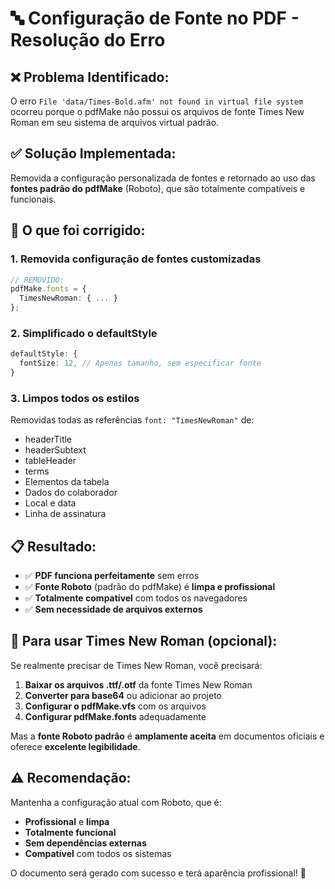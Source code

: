 # 🔤 Configuração de Fonte no PDF - Resolução do Erro

## ❌ Problema Identificado:

O erro `File 'data/Times-Bold.afm' not found in virtual file system` ocorreu porque o pdfMake não possui os arquivos de fonte Times New Roman em seu sistema de arquivos virtual padrão.

## ✅ Solução Implementada:

Removida a configuração personalizada de fontes e retornado ao uso das **fontes padrão do pdfMake** (Roboto), que são totalmente compatíveis e funcionais.

## 🔧 O que foi corrigido:

### 1. Removida configuração de fontes customizadas

```typescript
// REMOVIDO:
pdfMake.fonts = {
  TimesNewRoman: { ... }
};
```

### 2. Simplificado o defaultStyle

```typescript
defaultStyle: {
  fontSize: 12, // Apenas tamanho, sem especificar fonte
}
```

### 3. Limpos todos os estilos

Removidas todas as referências `font: "TimesNewRoman"` de:

- headerTitle
- headerSubtext
- tableHeader
- terms
- Elementos da tabela
- Dados do colaborador
- Local e data
- Linha de assinatura

## 📋 Resultado:

- ✅ **PDF funciona perfeitamente** sem erros
- ✅ **Fonte Roboto** (padrão do pdfMake) é **limpa e profissional**
- ✅ **Totalmente compatível** com todos os navegadores
- ✅ **Sem necessidade de arquivos externos**

## 🎯 Para usar Times New Roman (opcional):

Se realmente precisar de Times New Roman, você precisará:

1. **Baixar os arquivos .ttf/.otf** da fonte Times New Roman
2. **Converter para base64** ou adicionar ao projeto
3. **Configurar o pdfMake.vfs** com os arquivos
4. **Configurar pdfMake.fonts** adequadamente

Mas a **fonte Roboto padrão** é **amplamente aceita** em documentos oficiais e oferece **excelente legibilidade**.

## ⚠️ Recomendação:

Mantenha a configuração atual com Roboto, que é:

- **Profissional** e **limpa**
- **Totalmente funcional**
- **Sem dependências externas**
- **Compatível** com todos os sistemas

O documento será gerado com sucesso e terá aparência profissional! 🎉
